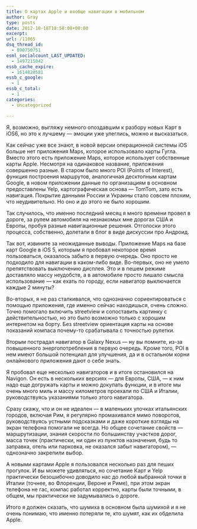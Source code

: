 ```yaml
---
title: О картах Apple и вообще навигации в мобильном
author: Gray
type: posts
date: 2012-10-18T18:58:08+00:00
excerpt:
url: /11065
dsq_thread_id:
  - 890750751
esml_socialcount_LAST_UPDATED:
  - 1497215042
essb_cache_expire:
  - 1614820581
essb_c_google:
  - 1
essb_c_total:
  - 1
categories:
  - Uncategorized

---
```








Я, возможно, выгляжу немного опоздавшим к разбору новых Карт в iOS6, но это к лучшему — эмоции уже улеглись, можно и высказаться.

Как сейчас уже все знают, в новой версии операционной системы iOS больше нет приложения Maps, которое использовало карты Гугла. Вместо этого есть приложение Maps, которое использует собственные карты Apple. Несмотря на одинаковое название, приложения совершенно разные. В старом было много POI (Points of Interest), функция построения маршрутов, аналогичная десктопным картам Google, в новом приложении данные по организациям в основном предоставлены Yelp, картографическая основа — TomTom, зато есть навигация. Покрытие данными России и Украины стало совсем плохим, что неудивительно. Но оно и до этого не было хорошим. 

Так случилось, что именно последний месяц я много времени провел в дороге, за рулем автомобиля на незнакомых мне дорогах США и Европы, пробуя разные навигационные решения. Отголоски этого процесса, собственно, долетали в блог в виде дискуссии про Андроид.

Так вот, извините за неожиданные выводы. Приложение Maps на базе карт Google в iOS 5, которым я пробовал некоторое время пользоваться, оказалось забыто в первую очередь. Оно просто не подходило для навигации в каком-либо виде. Во-первых, оно не умело препятствовать выключению дисплея. Это и в пешем режиме доставляло массу неудобств, а в автомобиле просто лишало смысла использование — как ехать по городу, если навигатор выключается каждые 2 минуты? 

Во-вторых, я не раз сталкивался, что однозначно сориентироваться с помощью приложения, где именно сейчас находишься, очень сложно. Точно помогало включить streetview и сопоставить картинку с действительностью, но это было возможно только с хорошим интернетом на борту. Без streetview ориентация карты на основе показаний компаса почему-то срабатывала с точностью рулетки.

Вторым пострадал навигатор в Galaxy Nexus — ну вы помните, из-за повышенного энергопотребления в первую очередь. Кроме того, POI в нем имеют большой потенциал для улучшения, да и в остальном корни онлайнового приложения дают о себе знать.

Я пробовал еще несколько навигаторов и в итоге остановился на Navigon. Он есть в нескольких версиях — для Европы, США, — к ним надо еще догружать карты и можно докупать функции, и в итоге мы очень много миль и массу километров проехали по США и Италии, руководствуясь указаниями только этого навигатора. 

Сразу скажу, что и он не идеален — в маленьких улочках итальянских городов, включая Рим, я регулярно промахивался мимо поворотов, руководствуясь устными подсказками и даже короткие взгляды на экран телефона помогали не всегда. Но общее сочетание свойств — маршрутизации, знания скорости по большинству участков дорог, масса точек (практически, ни один из пунктов назначения, будь то заправка, отель или парковка, не оказался забыт навигатором), — однозначно закрепили выбор.

А новыми картами Apple я пользовался несколько раз для пеших прогулок. И вы можете удивляться, но сочетание Карт и Yelp практически безошибочно доводило нас до любой выбранной точки в Италии (точнее, во Флоренции, Вероне и Риме), при этом экран телефона не гас, компас работал корректно, карты были точными, в общем, мы практически не задумывались о дороге. 

Итого я должен сказать, что шумиха в основном была шумихой и я не очень понимаю, что именно потеряли те, кто шумят, как их обделила Apple.